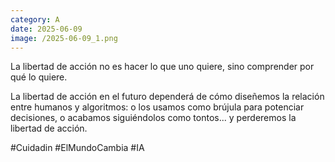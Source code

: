 ```yaml
--- 
category: A 
date: 2025-06-09 
image: /2025-06-09_1.png 
--- 
```


La libertad de acción no es hacer lo que uno quiere, sino comprender por qué lo quiere. 

La libertad de acción en el futuro dependerá de cómo diseñemos la relación entre humanos y algoritmos: o los usamos como brújula para potenciar decisiones, o acabamos siguiéndolos como tontos... y perderemos la libertad de acción. 

#Cuidadin
#ElMundoCambia
#IA